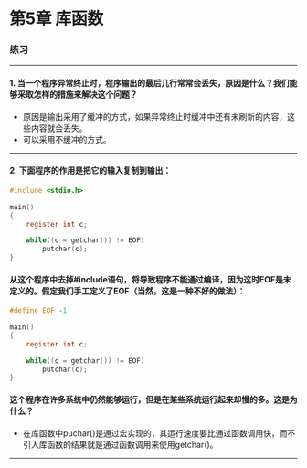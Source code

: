 # 第5章 库函数

### 练习

---
#### 1. 当一个程序异常终止时，程序输出的最后几行常常会丢失，原因是什么？我们能够采取怎样的措施来解决这个问题？
* 原因是输出采用了缓冲的方式，如果异常终止时缓冲中还有未刷新的内容，这些内容就会丢失。
* 可以采用不缓冲的方式。

---
#### 2. 下面程序的作用是把它的输入复制到输出：
``` c
#include <stdio.h>

main()
{
    register int c;

    while((c = getchar()) != EOF)
        putchar(c);
}
```
#### 从这个程序中去掉#include语句，将导致程序不能通过编译，因为这时EOF是未定义的。假定我们手工定义了EOF（当然，这是一种不好的做法）：
``` c
#define EOF -1

main()
{
    register int c;

    while((c = getchar()) != EOF)
        putchar(c);
}
```
#### 这个程序在许多系统中仍然能够运行，但是在某些系统运行起来却慢的多。这是为什么？
* 在库函数中puchar()是通过宏实现的，其运行速度要比通过函数调用快，而不引人库函数的结果就是通过函数调用来使用getchar()。

---
